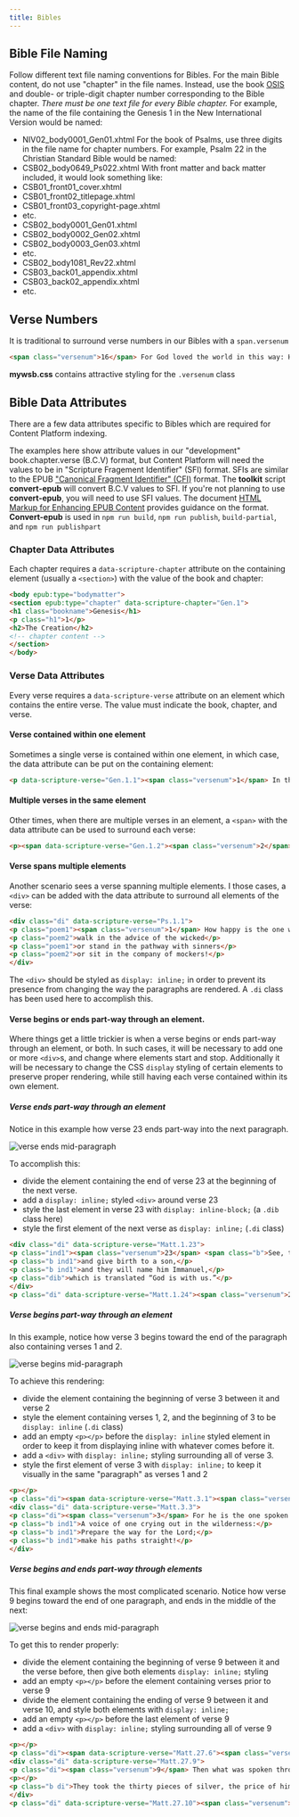 ```yaml
---
title: Bibles
---
```

## Bible File Naming
Follow different text file naming conventions for Bibles.
For the main Bible content, do not use "chapter" in the file names. Instead, use the book [OSIS](https://docs.google.com/a/lifeway.com/spreadsheets/d/1tgzQru2dVaDU-zhaSfym1UuaPh3_Aktq91iDz9L9JtY/edit?usp=sharing) and double- or triple-digit chapter number corresponding to the Bible chapter. _There must be one text file for every Bible chapter._
For example, the name of the file containing the Genesis 1 in the New International Version would be named:
* NIV02_body0001_Gen01.xhtml
For the book of Psalms, use three digits in the file name for chapter numbers. For example, Psalm 22 in the Christian Standard Bible would be named:
* CSB02_body0649_Ps022.xhtml
With front matter and back matter included, it would look something like:
* CSB01\_front01\_cover.xhtml
* CSB01\_front02\_titlepage.xhtml
* CSB01\_front03\_copyright-page.xhtml
* etc.
* CSB02_body0001_Gen01.xhtml
* CSB02_body0002_Gen02.xhtml
* CSB02_body0003_Gen03.xhtml
* etc.
* CSB02_body1081_Rev22.xhtml
* CSB03\_back01\_appendix.xhtml
* CSB03\_back02\_appendix.xhtml
* etc.

## Verse Numbers

It is traditional to surround verse numbers in our Bibles with a `span.versenum`

```html
<span class="versenum">16</span> For God loved the world in this way: He gave his one and only Son, so that everyone who believes in him will not perish but have eternal life.
```
**mywsb.css** contains attractive styling for the `.versenum` class

## Bible Data Attributes

There are a few data attributes specific to Bibles which are required for Content Platform indexing.

<aside class="caution">The examples here show attribute values in our "development" book.chapter.verse (B.C.V) format, but Content Platform will need the values to be in "Scripture Fragement Identifier" (SFI) format. SFIs are similar to the EPUB <a href="http://idpf.org/epub/linking/cfi/epub-cfi.html">"Canonical Fragment Identifier" (CFI)</a> format. The <b>toolkit</b> script <b>convert-epub</b> will convert B.C.V values to SFI. If you're not planning to use <b>convert-epub</b>, you will need to use SFI values. The document <a href="https://docs.google.com/document/d/1pArlqjQIDvZkPX49alvX9KdU0Wq6qVXaznErP6mi_K0/edit?usp=sharing">HTML Markup for Enhancing EPUB Content</a> provides guidance on the format.</aside>

<aside class="notice"><b>Convert-epub</b> is used in <code>npm run build</code>, <code>npm run publish</code>, <code>build-partial</code>, and <code>npm run publishpart</code></aside>

### Chapter Data Attributes

Each chapter requires a `data-scripture-chapter` attribute on the containing element (usually a `<section>`) with the value of the book and chapter:

```html
<body epub:type="bodymatter">
<section epub:type="chapter" data-scripture-chapter="Gen.1">
<h1 class="bookname">Genesis</h1>
<p class="h1">1</p>
<h2>The Creation</h2>
<!-- chapter content -->
</section>
</body>
```

### Verse Data Attributes

Every verse requires a `data-scripture-verse` attribute on an element which contains the entire verse. The value must indicate the book, chapter, and verse.

#### Verse contained within one element

Sometimes a single verse is contained within one element, in which case, the data attribute can be put on the containing element:

```html
<p data-scripture-verse="Gen.1.1"><span class="versenum">1</span> In the beginning God created the heavens and the earth.</p>
```

#### Multiple verses in the same element

Other times, when there are multiple verses in an element, a `<span>` with the data attribute can be used to surround each verse:

```html
<p><span data-scripture-verse="Gen.1.2"><span class="versenum">2</span> Now the earth was formless and empty, darkness covered the surface of the watery depths, and the Spirit of God was hovering over the surface of the waters.</span> <span data-scripture-verse="Gen.1.3"><span class="versenum">3</span> Then God said, “Let there be light,” and there was light.</span> <span data-scripture-verse="Gen.1.4"><span class="versenum">4</span> God saw that the light was good, and God separated the light from the darkness.</span> <span data-scripture-verse="Gen.1.5"><span class="versenum">5</span> God called the light “day,” and the darkness he called “night.” There was an evening, and there was a morning: one day.</span></p>
```

#### Verse spans multiple elements

Another scenario sees a verse spanning multiple elements. I those cases, a `<div>` can be added with the data attribute to surround all elements of the verse:

```html
<div class="di" data-scripture-verse="Ps.1.1">
<p class="poem1"><span class="versenum">1</span> How happy is the one who does not</p>
<p class="poem2">walk in the advice of the wicked</p>
<p class="poem1">or stand in the pathway with sinners</p>
<p class="poem2">or sit in the company of mockers!</p>
</div>
```

The `<div>` should be styled as `display: inline;` in order to prevent its presence from changing the way the paragraphs are rendered. A `.di` class has been used here to accomplish this.

#### Verse begins or ends part-way through an element.

Where things get a little trickier is when a verse begins or ends part-way through an element, or both. In such cases, it will be necessary to add one or more `<div>`s, and change where elements start and stop. Additionally it will be necessary to change the CSS `display` styling of certain elements to preserve proper rendering, while still having each verse contained within its own element.

##### Verse ends part-way through an element

Notice in this example how verse 23 ends part-way into the next paragraph.

![verse ends mid-paragraph](assets/images/uploads/verse-ends-mid-paragraph.png)

To accomplish this:

- divide the element containing the end of verse 23 at the beginning of the next verse.
- add a `display: inline;` styled `<div>` around verse 23
- style the last element in verse 23 with `display: inline-block;` (a `.dib` class here)
- style the first element of the next verse as `display: inline;` (`.di` class)

```html
<div class="di" data-scripture-verse="Matt.1.23">
<p class="ind1"><span class="versenum">23</span> <span class="b">See, the virgin will become pregnant</span></p>
<p class="b ind1">and give birth to a son,</p>
<p class="b ind1">and they will name him Immanuel,</p>
<p class="dib">which is translated “God is with us.”</p>
</div>
<p class="di" data-scripture-verse="Matt.1.24"><span class="versenum">24</span> When Joseph woke up, he did as the Lord’s angel had commanded him. He married her</p>
```

##### Verse begins part-way through an element

In this example, notice how verse 3 begins toward the end of the paragraph also containing verses 1 and 2.

![verse begins mid-paragraph](assets/images/uploads/verse-begins-mid-paragraph.png)

To achieve this rendering:

- divide the element containing the beginning of verse 3 between it and verse 2
- style the element containing verses 1, 2, and the beginning of 3 to be `display: inline` (`.di` class)
- add an empty `<p></p>` before the `display: inline` styled element in order to keep it from displaying inline with whatever comes before it.
- add a `<div>` with `display: inline;` styling surrounding all of verse 3.
- style the first element of verse 3 with `display: inline;` to keep it visually in the same "paragraph" as verses 1 and 2

```html
<p></p>
<p class="di"><span data-scripture-verse="Matt.3.1"><span class="versenum">1</span> In those days John the Baptist came, preaching in the wilderness of Judea</span> <span data-scripture-verse="Matt.3.2"><span class="versenum">2</span> and saying, “Repent, because the kingdom of heaven has come near!”</span></p>
<div class="di" data-scripture-verse="Matt.3.3">
<p class="di"><span class="versenum">3</span> For he is the one spoken of through the prophet Isaiah, who said:</p>
<p class="b ind1">A voice of one crying out in the wilderness:</p>
<p class="b ind1">Prepare the way for the Lord;</p>
<p class="b ind1">make his paths straight!</p>
</div>
```

##### Verse begins *and* ends part-way through elements

This final example shows the most complicated scenario. Notice how verse 9 begins toward the end of one paragraph, and ends in the middle of the next:

![verse begins and ends mid-paragraph](assets/images/uploads/verse-begins-and-ends-mid-paragraph.png)

To get this to render properly:

- divide the element containing the beginning of verse 9 between it and the verse before, then give both elements `display: inline;` styling
- add an empty `<p></p>` before the element containing verses prior to verse 9
- divide the element containing the ending of verse 9 between it and verse 10, and style both elements with `display: inline;`
- add an empty `<p></p>` before the last element of verse 9
- add a `<div>` with `display: inline;` styling surrounding all of verse 9

```html
<p></p>
<p class="di"><span data-scripture-verse="Matt.27.6"><span class="versenum">6</span> The chief priests took the silver and said, “It’s not permitted to put it into the temple treasury, since it is blood money.”</span> <span data-scripture-verse="Matt.27.7"><span class="versenum">7</span> They conferred together and bought the potter’s field with it as a burial place for foreigners.</span> <span data-scripture-verse="Matt.27.8"><span class="versenum">8</span> Therefore that field has been called “Field of Blood” to this day.</span></p>
<div class="di" data-scripture-verse="Matt.27.9">
<p class="di"><span class="versenum">9</span> Then what was spoken through the prophet Jeremiah was fulfilled:</p>
<p></p>
<p class="b di">They took the thirty pieces of silver, the price of him whose price was set by the Israelites,</p>
</div>
<p class="di" data-scripture-verse="Matt.27.10"><span class="versenum">10</span> <span class="b">and they gave them for the potter’s field, as the Lord directed me.</span></p>
```
